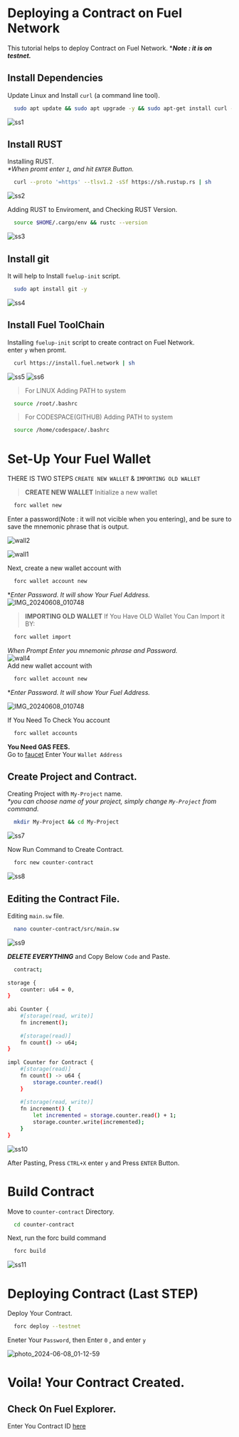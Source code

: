 # Deploying a Contract on Fuel Network

This tutorial helps to deploy Contract on Fuel Network.
****Note : it is on testnet.***
## Install Dependencies

Update Linux and Install ```curl``` (a command line tool).

```bash
  sudo apt update && sudo apt upgrade -y && sudo apt-get install curl -y
```
![ss1](https://github.com/DanishK023/Fuel-Contracrt-Deployment/assets/108999931/ed4dd4a8-80ae-4f61-aa36-2165b8aace88)

## Install RUST
Installing RUST.  
_*When promt enter ```1```, and hit ```ENTER``` Button._
```bash
  curl --proto '=https' --tlsv1.2 -sSf https://sh.rustup.rs | sh
```
![ss2](https://github.com/DanishK023/Fuel-Contracrt-Deployment/assets/108999931/1eadab4d-2d58-4080-83d9-b5fc8b0dad1e)

Adding RUST to Enviroment, and Checking RUST Version.
```bash
  source $HOME/.cargo/env && rustc --version
```
![ss3](https://github.com/DanishK023/Fuel-Contracrt-Deployment/assets/108999931/1dc97b26-e0d9-4978-91b4-87f7cc6da26d)

## Install git
It will help to Install ```fuelup-init``` script.
```bash
  sudo apt install git -y 
```
![ss4](https://github.com/DanishK023/Fuel-Contracrt-Deployment/assets/108999931/73bfd6ef-4c14-4cc7-b0aa-8f80072c0ed2)

## Install Fuel ToolChain
Installing ```fuelup-init``` script to create contract on Fuel Network.  
enter ```y``` when promt.
```bash
  curl https://install.fuel.network | sh
```
![ss5](https://github.com/DanishK023/Fuel-Contracrt-Deployment/assets/108999931/14d887e7-8a19-4c0b-a6c4-2f9cb4d0f87b)
![ss6](https://github.com/DanishK023/Fuel-Contracrt-Deployment/assets/108999931/570d4006-cf09-4e11-a7ed-e90e882b8b29)  
>For LINUX Adding PATH to system
  ```bash
    source /root/.bashrc
  ```

>For CODESPACE(GITHUB) Adding PATH to system
  ```bash
    source /home/codespace/.bashrc
  ```

# Set-Up Your Fuel Wallet

THERE IS TWO STEPS ```CREATE NEW WALLET``` & ```IMPORTING OLD WALLET```

>**CREATE NEW WALLET**
Initialize a new wallet
```bash
  forc wallet new
```
Enter a password(Note : it will not vicible when you entering), and be sure to save the mnemonic phrase that is output.  

![wall2](https://github.com/DanishK023/Fuel-Contracrt-Deployment/assets/108999931/bc8962ab-29ca-4b03-9a36-496bdf2d8d61)

![wall1](https://github.com/DanishK023/Fuel-Contracrt-Deployment/assets/108999931/9fd80417-0ffc-4162-bc0d-4bfbb2aab36d)

Next, create a new wallet account with
```bash
  forc wallet account new
```
*_Enter Password. It will show Your Fuel Address._   
![IMG_20240608_010748](https://github.com/DanishK023/Fuel-Contracrt-Deployment/assets/108999931/921e3014-e33e-4d84-be54-171b70c3fea8)

>**IMPORTING OLD WALLET**
If You Have OLD Wallet You Can Import it BY:
```bash
  forc wallet import 
```
_When Prompt Enter you mnemonic phrase and Password._  
![wall4](https://github.com/DanishK023/Fuel-Contracrt-Deployment/assets/108999931/b4f828bb-e634-4b15-b225-2d2686d8b0e4)  
Add new wallet account with
```bash
  forc wallet account new
```
*_Enter Password. It will show Your Fuel Address._  

![IMG_20240608_010748](https://github.com/DanishK023/Fuel-Contracrt-Deployment/assets/108999931/12bab655-ac84-4110-a819-9d3e4ef03835)


If You Need To Check You account
```bash
  forc wallet accounts 
```

****You Need GAS FEES.****  
Go to [faucet](https://faucet-testnet.fuel.network/)
Enter Your ```Wallet Address```

## Create Project and Contract.
Creating Project with ```My-Project``` name.  
_*you can choose name of your project, simply change ```My-Project``` from command._
```bash
  mkdir My-Project && cd My-Project
```
![ss7](https://github.com/DanishK023/Fuel-Contracrt-Deployment/assets/108999931/28a88612-1b6b-4001-bfbe-0f1a2119f0e7)

Now Run Command to Create Contract.
```bash
  forc new counter-contract
```
![ss8](https://github.com/DanishK023/Fuel-Contracrt-Deployment/assets/108999931/cc5cde24-1ec1-40c0-9362-a2a82241653d)

## Editing the Contract File.
Editing ```main.sw``` file.
```bash
  nano counter-contract/src/main.sw
```
![ss9](https://github.com/DanishK023/Fuel-Contracrt-Deployment/assets/108999931/995a1f05-b7ec-492a-b7e3-1324e531a2b8)

***DELETE EVERYTHING*** and Copy Below ```Code``` and Paste.
```bash
  contract;
 
storage {
    counter: u64 = 0,
}
 
abi Counter {
    #[storage(read, write)]
    fn increment();
 
    #[storage(read)]
    fn count() -> u64;
}
 
impl Counter for Contract {
    #[storage(read)]
    fn count() -> u64 {
        storage.counter.read()
    }
 
    #[storage(read, write)]
    fn increment() {
        let incremented = storage.counter.read() + 1;
        storage.counter.write(incremented);
    }
}
```
![ss10](https://github.com/DanishK023/Fuel-Contracrt-Deployment/assets/108999931/4eb34589-66f6-4347-b349-6c875ed2dd71)

After Pasting, Press ```CTRL+X``` enter ```y``` and Press ```ENTER``` Button.

# Build Contract

Move to ```counter-contract``` Directory.
```bash
  cd counter-contract
```
Next, run the forc build command
```bash
  forc build 
```
![ss11](https://github.com/DanishK023/Fuel-Contracrt-Deployment/assets/108999931/41a473ed-e5b3-487e-a997-e9f65b1c48eb)


# Deploying Contract (Last STEP)

Deploy Your Contract.
```bash
  forc deploy --testnet
```
Eneter Your ```Password```, then Enter ```0``` , and enter ```y```    

![photo_2024-06-08_01-12-59](https://github.com/DanishK023/Fuel-Contracrt-Deployment/assets/108999931/bd569b65-cc5e-437f-b3da-76bd093cadf9)  

# Voila! Your Contract Created.
## Check On Fuel Explorer.
Enter You Contract ID [here](https://app.fuel.network/)

